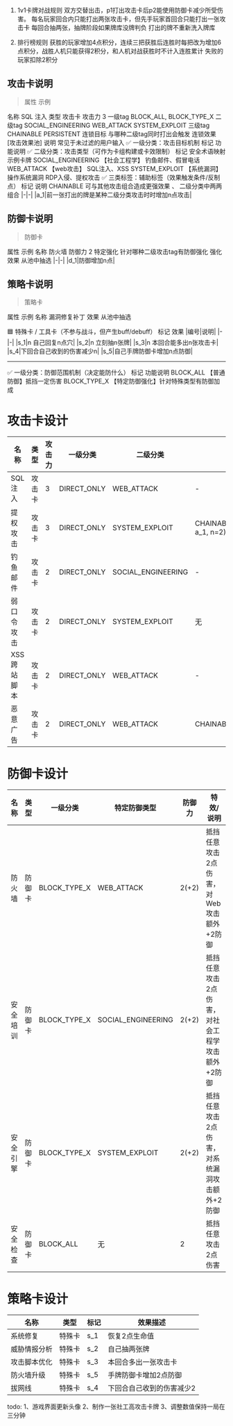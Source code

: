 1. 1v1卡牌对战规则
双方交替出击，p1打出攻击卡后p2能使用防御卡减少所受伤害。
每名玩家回合内只能打出两张攻击卡，但先手玩家首回合只能打出一张攻击卡
每回合抽两张，抽牌阶段如果牌库没牌判负
打出的牌不重新洗入牌库

2. 排行榜规则
获胜的玩家增加4点积分，连续三把获胜后连胜时每把改为增加6点积分，战胜人机只能获得2积分，和人机对战获胜时不计入连胜累计
失败的玩家扣除2积分

## 攻击卡说明

> 属性	示例

名称	SQL 注入
类型	攻击卡
攻击力 3
一级tag BLOCK_ALL, BLOCK_TYPE_X
二级tag SOCIAL_ENGINEERING WEB_ATTACK SYSTEM_EXPLOIT
三级tag CHAINABLE PERSISTENT
连锁目标  与哪种二级tag同时打出会触发
连锁效果  [攻击效果池]
说明	常见于未过滤的用户输入
✅ 一级分类：攻击目标机制
标记	功能说明
✅ 二级分类：攻击类型（可作为卡组构建或卡效限制）
标记	安全术语映射	示例卡牌
SOCIAL_ENGINEERING	【社会工程学】	钓鱼邮件、假冒电话
WEB_ATTACK	【web攻击】	SQL注入、XSS
SYSTEM_EXPLOIT	【系统漏洞】操作系统漏洞	RDP入侵、提权攻击
✅ 三类标签：辅助标签（效果触发条件/反制点）
标记	说明
CHAINABLE	可与其他攻击组合造成更强效果 、 二级分类中两两组合
|-|-|
|a_1|前一张打出的牌是某种二级分类攻击时时增加n点攻击|

## 防御卡说明

> 防御卡

属性 示例
名称 防火墙
防御力 2
特定强化 针对哪种二级攻击tag有防御强化
强化效果 从池中抽选
|-|-|
|d_1|防御增加n点|

## 策略卡说明

> 策略卡

属性 示例
名称 漏洞修复补丁
效果 从池中抽选

🟦 特殊卡 / 工具卡（不参与战斗，但产生buff/debuff）
标记 效果
|编号|说明|
|-|-|
|s_1|n 自己回复n点穴|
|s_2|n 立刻抽n张牌|
|s_3|n 本回合能多出n张攻击卡|
|s_4|下回合自己收到的伤害减少n|
|s_5|自己手牌防御卡增加n点防御|

------------------------

✅ 一级分类：防御范围机制（决定能防什么）
标记	功能说明
BLOCK_ALL	【普通防御】抵挡一定伤害
BLOCK_TYPE_X	【特定防御强化】针对特殊类型有防御加成

# 攻击卡设计

| 名称 | 类型 | 攻击力 | 一级分类 | 二级分类 | 辅助标签 | 特效/说明 |
|--------------|--------|--------|--------------|--------------------|-------------|------------------------------------------------|
| SQL注入 | 攻击卡 | 3 | DIRECT_ONLY | WEB_ATTACK | - | 利用未过滤输入攻击数据库 |
| 提权攻击 | 攻击卡 | 3 | DIRECT_ONLY | SYSTEM_EXPLOIT | CHAINABLE(WEB_ATTACK, a_1, n=2) |非法提升权限操作机器|
| 钓鱼邮件 | 攻击卡 | 2 | DIRECT_ONLY | SOCIAL_ENGINEERING | - | 诱导泄露信息 |
| 弱口令攻击 | 攻击卡 | 2 | DIRECT_ONLY | SYSTEM_EXPLOIT | 无 | 暴力破解弱密码账户 |
| XSS跨站脚本 | 攻击卡 | 2 | DIRECT_ONLY | WEB_ATTACK | - |注入恶意脚本 |
| 恶意广告 | 攻击卡 | 2 | DIRECT_ONLY | WEB_ATTACK | CHAINABLE | 与SOCIAL_ENGINEERING组合时+3伤害，诱导点击下载木马 |

# 防御卡设计

| 名称 | 类型 | 一级分类 | 特定防御类型 | 防御力 | 特效/说明 |
|--------------|--------|--------------|----------------------|--------|---------------------------------------------------|
| 防火墙 | 防御卡 | BLOCK_TYPE_X | WEB_ATTACK | 2(+2) | 抵挡任意攻击2点伤害，对Web攻击额外+2防御 |
| 安全培训 | 防御卡 | BLOCK_TYPE_X | SOCIAL_ENGINEERING | 2(+2) | 抵挡任意攻击2点伤害，对社会工程学攻击额外+2防御 |
| 安全引擎 | 防御卡 | BLOCK_TYPE_X | SYSTEM_EXPLOIT | 2(+2) | 抵挡任意攻击2点伤害，对系统漏洞攻击额外+2防御 |
| 安全检查 | 防御卡 | BLOCK_ALL | 无 | 2 | 抵挡任意攻击2点伤害 | 

# 策略卡设计

| 名称 | 类型 | 标记 | 效果描述 |
|--------------|----------|--------------|--------------------------------------------------|
| 系统修复 | 特殊卡 | s_1 | 恢复2点生命值 |
| 威胁情报分析 | 特殊卡 | s_2 | 自己抽两张牌 |
| 攻击脚本优化 | 特殊卡 | s_3 | 本回合多出一张攻击卡 |
| 防火墙升级 | 特殊卡 | s_5 | 手牌防御卡增加2点防御 |
| 拔网线 | 特殊卡 | s_4 | 下回合自己收到的伤害减少2|

todo:
1、游戏界面更新头像
2、制作一张社工高攻击卡牌
3、调整数值保持一局在三分钟
